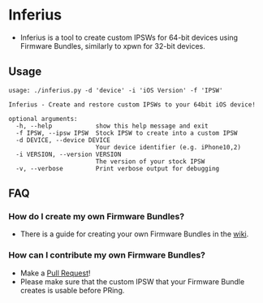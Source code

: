 # Inferius
- Inferius is a tool to create custom IPSWs for 64-bit devices using Firmware Bundles, similarly to xpwn for 32-bit devices.

## Usage
```
usage: ./inferius.py -d 'device' -i 'iOS Version' -f 'IPSW'

Inferius - Create and restore custom IPSWs to your 64bit iOS device!

optional arguments:
  -h, --help            show this help message and exit
  -f IPSW, --ipsw IPSW  Stock IPSW to create into a custom IPSW
  -d DEVICE, --device DEVICE
                        Your device identifier (e.g. iPhone10,2)
  -i VERSION, --version VERSION
                        The version of your stock IPSW
  -v, --verbose         Print verbose output for debugging
  ```

## FAQ

### How do I create my own Firmware Bundles?
- There is a guide for creating your own Firmware Bundles in the [wiki](https://github.com/marijuanARM/Inferius/wiki/Creating-your-own-Firmware-Bundles).

### How can I contribute my own Firmware Bundles?
- Make a [Pull Request](https://github.com/marijuanARM/Inferius/compare)!
- Please make sure that the custom IPSW that your Firmware Bundle creates is usable before PRing.